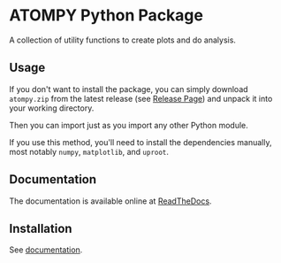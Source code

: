 # ATOMPY Python Package

A collection of utility functions to create plots and do analysis.

## Usage

If you don't want to install the package, you can simply download 
`atompy.zip` from the latest
release (see [Release Page](https://github.com/atomphys-ffm/atompy/releases))
and unpack it into your working directory.

Then you can import just as you import any other Python module.

If you use this method, you'll need to install the dependencies manually,
most notably `numpy`, `matplotlib`, and `uproot`.

## Documentation
The documentation is available online at
[ReadTheDocs](https://atomphys-atompy.readthedocs.io/en/latest/).

## Installation
See [documentation](https://atomphys-atompy.readthedocs.io/en/latest/#installation).
